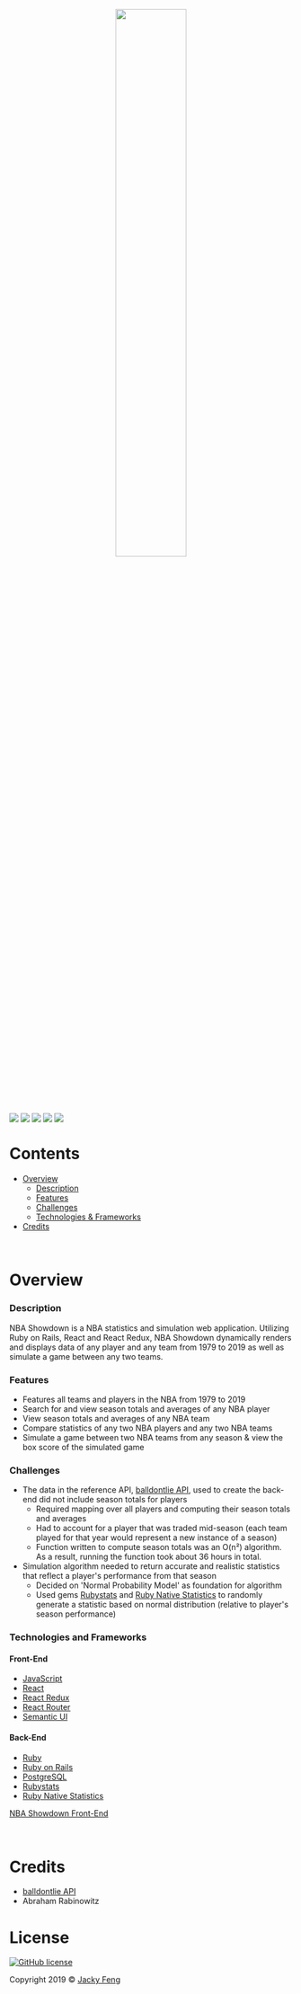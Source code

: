 <p align="center"><img width=50% src="https://i.imgur.com/6Ky5MZE.png"></p>
<p>
  <img align="center" src="https://img.shields.io/badge/PostgreSQL-12.1-336791">
  <img align="center" src="https://img.shields.io/badge/React-16.12.0-61DAFB">
  <img align="center" src="https://img.shields.io/badge/React Redux-7.1.3-764ABC">
  <img align="center" src="https://img.shields.io/badge/Ruby-2.6.1-CC342D">
  <img align="center" src="https://img.shields.io/badge/Ruby%20On%20Rails-6.0.1-cc0600">
</p>

# Contents
- [Overview](#overview)
  - [Description](#description)
  - [Features](#features)
  - [Challenges](#challenges)
  - [Technologies & Frameworks](#technologies-and-frameworks)
- [Credits](#credits)

&nbsp;

# Overview
  ### Description
  NBA Showdown is a NBA statistics and simulation web application. Utilizing Ruby on Rails, React and React Redux, NBA Showdown dynamically renders and displays data of any player and any team from 1979 to 2019 as well as simulate a game between any two teams.
  
  ### Features
  - Features all teams and players in the NBA from 1979 to 2019
  - Search for and view season totals and averages of any NBA player
  - View season totals and averages of any NBA team
  - Compare statistics of any two NBA players and any two NBA teams
  - Simulate a game between two NBA teams from any season & view the box score of the simulated game
  
  ### Challenges
  - The data in the reference API, [balldontlie API](https://www.balldontlie.io/), used to create the back-end did not include season totals for players
    - Required mapping over all players and computing their season totals and averages
    - Had to account for a player that was traded mid-season (each team played for that year would represent a new instance of a season)
    - Function written to compute season totals was an O(n²) algorithm. As a result, running the function took about 36 hours in total. 
  - Simulation algorithm needed to return accurate and realistic statistics that reflect a player's performance from that season
    - Decided on 'Normal Probability Model' as foundation for algorithm
    - Used gems [Rubystats](https://github.com/phillbaker/rubystats) and [Ruby Native Statistics](https://github.com/corybuecker/ruby-native-statistics) to randomly generate a statistic based on normal distribution (relative to player's season performance)
    
  ### Technologies and Frameworks
  #### Front-End
  - [JavaScript](https://developer.mozilla.org/en-US/docs/Web/JavaScript)
  - [React](https://reactjs.org/)
  - [React Redux](https://react-redux.js.org/)
  - [React Router](https://reacttraining.com/react-router/)
  - [Semantic UI](https://semantic-ui.com/)
  
  #### Back-End
  - [Ruby](https://www.ruby-lang.org/en/)
  - [Ruby on Rails](https://rubyonrails.org/)
  - [PostgreSQL](https://www.postgresql.org/)
  - [Rubystats](https://github.com/phillbaker/rubystats)
  - [Ruby Native Statistics](https://github.com/corybuecker/ruby-native-statistics)
 
 [NBA Showdown Front-End](https://github.com/jfeng530/nba-showdown)

&nbsp;

# Credits
  - [balldontlie API](https://www.balldontlie.io/)
  - Abraham Rabinowitz

# License
<a href="https://github.com/jfeng530/nba_backend/blob/master/LICENSE"><img alt="GitHub license" src="https://img.shields.io/github/license/jfeng530/nba_frontend?color=blue"></a>

Copyright 2019 © [Jacky Feng](https://github.com/jfeng530)
